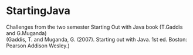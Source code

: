 # StartingJava
Challenges from the two semester Starting Out with Java book (T.Gaddis and G.Muganda)<br />
(Gaddis, T. and Muganda, G. (2007). Starting out with Java. 1st ed. Boston: Pearson Addison Wesley.)
